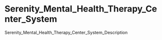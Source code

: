 # Serenity_Mental_Health_Therapy_Center_System
Serenity_Mental_Health_Therapy_Center_System_Description
